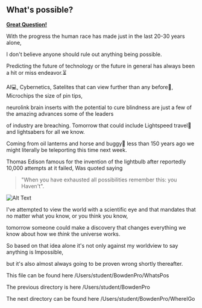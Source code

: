 ## What's possible?

<ins>**Great Question!**</ins>

With the progress the human race has made just in the last 20-30 years alone,

I don't believe anyone should rule out anything being possible. 

Predicting the future of technology or the future in general has always been a hit or miss endeavor.:hourglass_flowing_sand:

AI:computer:, Cybernetics, Satelites that can view further than any before:satellite:, Microchips the size of pin tips,

neurolink brain inserts with the potential to cure blindness are just a few of the amazing advances some of the leaders

of industry are breaching. Tomorrow that could include Lightspeed travel:rocket: and lightsabers for all we know. 

Coming from oil lanterns and horse and buggy:carousel_horse: less than 150 years ago we might literally be teleporting this time next week.

Thomas Edison famous for the invention of the lightbulb after reportedly 10,000 attempts at it failed, Was quoted saying 

>"When you have exhausted all possibilities remember this: you Haven't".

![Alt Text](https://i.pinimg.com/originals/df/30/ce/df30ce307f9cfe83914bd0bb0f6c5ed1.gif)

I've attempted to view the world with a scientific eye and that mandates that no matter what you know, or you think you know,

tomorrow someone could make a discovery that changes everything we know about how we _think_ the universe works.

So based on that idea alone it's not only against my worldview to say anything is Impossible,

but it's also almost always going to be proven wrong shortly thereafter.

This file can be found here /Users/student/BowdenPro/WhatsPos 

The previous directory is here /Users/student/BowdenPro 

The next directory can be found here /Users/student/BowdenPro/WhereIGo
